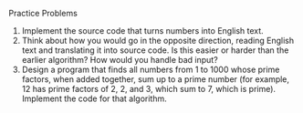 Practice Problems

1. Implement the source code that turns numbers into English text.
2. Think about how you would go in the opposite direction, reading English text and translating it into source code. Is this easier or harder than the earlier algorithm? How would you handle bad input?
3. Design a program that finds all numbers from 1 to 1000 whose prime factors, when added together, sum up to a prime number (for example, 12 has prime factors of 2, 2, and 3, which sum to 7, which is prime). Implement the code for that algorithm.
